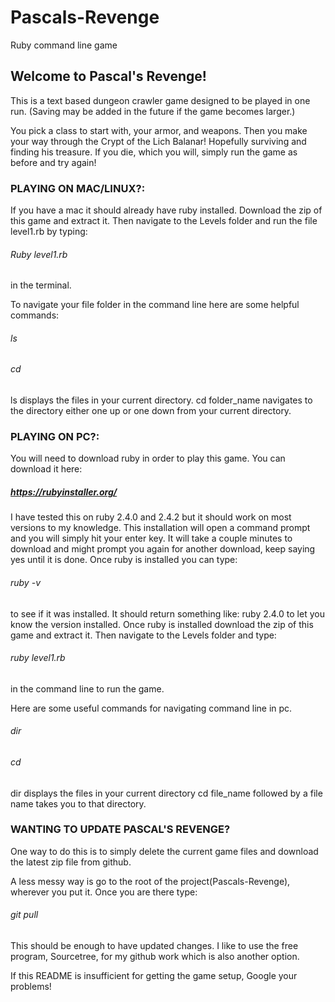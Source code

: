 # Pascals-Revenge
Ruby command line game
## Welcome to Pascal's Revenge!
This is a text based dungeon crawler game designed to be played in one run.
(Saving may be added in the future if the game becomes larger.)

You pick a class to start with, your armor, and weapons.
Then you make your way through the Crypt of the Lich Balanar!
Hopefully surviving and finding his treasure.
If you die, which you will, simply run the game as before and try again!

### PLAYING ON MAC/LINUX?:
If you have a mac it should already have ruby installed.
Download the zip of this game and extract it.
Then navigate to the Levels folder and run the file level1.rb by typing:
###### Ruby level1.rb
in the terminal.

To navigate your file folder in the command line here are some helpful commands:

###### ls
###### cd
ls  displays the files in your current directory.
cd folder_name navigates to the directory either one up
or one down from your current directory.

### PLAYING ON PC?:
You will need to download ruby in order to play this game. You can download it here:
##### https://rubyinstaller.org/
I have tested this on ruby 2.4.0 and 2.4.2 but it should work on most versions to my knowledge.
This installation will open a command prompt and you will simply hit your enter key. It will take a couple minutes to download
and might prompt you again for another download, keep saying yes until it is done.
Once ruby is installed you can type:
###### ruby -v
to see if it was installed. It should return something like: ruby 2.4.0 to let you know the version installed.
Once ruby is installed download the zip of this game and extract it.
Then navigate to the Levels folder and type:
###### ruby level1.rb 
in the command line to run the game.

Here are some useful commands for navigating command line in pc.
###### dir
###### cd
dir displays the files in your current directory
cd file_name followed by a file name takes you to that directory.

### WANTING TO UPDATE PASCAL'S REVENGE?
One way to do this is to simply delete the current game files and download the latest zip file from github.

A less messy way is go to the root of the project(Pascals-Revenge), wherever you put it.
Once you are there type:
###### git pull
This should be enough to have updated changes.
I like to use the free program, Sourcetree, for my github work which is also another option.

If this README is insufficient for getting the game setup, Google your problems!